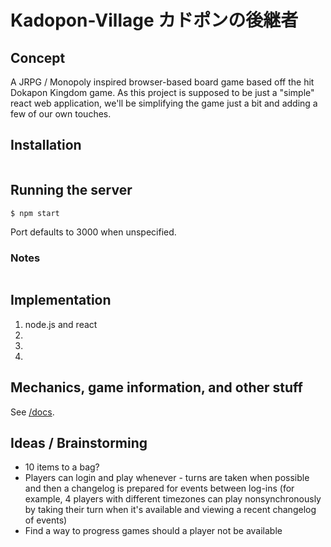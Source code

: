 Kadopon-Village カドポンの後継者
===============

## Concept

A JRPG / Monopoly inspired browser-based board game based off the hit Dokapon Kingdom game. As this project is supposed to be just a "simple" react web application, we'll be simplifying the game just a bit and adding a few of our own touches. 

## Installation

```
```

## Running the server

```
$ npm start
```
Port defaults to 3000 when unspecified.

### Notes


```
```

## Implementation

1. node.js and react
2.
3.
4.

## Mechanics, game information, and other stuff

See [/docs](../../tree/master/docs).

## Ideas / Brainstorming
 
 - 10 items to a bag?
 - Players can login and play whenever - turns are taken when possible and then a changelog is prepared for events between log-ins (for example, 4 players with different timezones can play nonsynchronously by taking their turn when it's available and viewing a recent changelog of events)
 - Find a way to progress games should a player not be available
